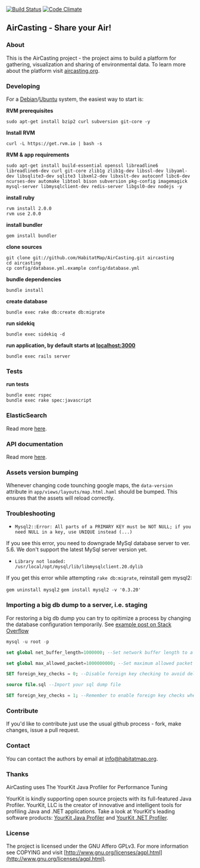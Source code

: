 [![Build Status](https://secure.travis-ci.org/HabitatMap/AirCasting.png)](https://travis-ci.org/HabitatMap/AirCasting)
[![Code Climate](https://codeclimate.com/github/HabitatMap/AirCasting/badges/gpa.svg)](https://codeclimate.com/github/HabitatMap/AirCasting)

## AirCasting - Share your Air!

### About

This is the AirCasting project - the project aims to build a platform for gathering, visualization and sharing of environmental data. To learn more about the platform visit [aircasting.org](http://aircasting.org).

### Developing

For a [Debian](http://debian.org)/[Ubuntu](http://ubuntu.com) system, the easiest way to start is:

**RVM prerequisites**

`sudo apt-get install bzip2 curl subversion git-core -y`

**Install RVM**

`curl -L https://get.rvm.io | bash -s`

**RVM & app requirements**

`sudo apt-get install build-essential openssl libreadline6 libreadline6-dev curl git-core zlib1g zlib1g-dev libssl-dev libyaml-dev libsqlite3-dev sqlite3 libxml2-dev libxslt-dev autoconf libc6-dev ncurses-dev automake libtool bison subversion pkg-config imagemagick mysql-server libmysqlclient-dev redis-server libgsl0-dev nodejs -y`

**install ruby**

```
rvm install 2.0.0
rvm use 2.0.0
```

**install bundler**

`gem install bundler`

**clone sources**

```
git clone git://github.com/HabitatMap/AirCasting.git aircasting
cd aircasting
cp config/database.yml.example config/database.yml
```

**bundle dependencies**

`bundle install`

**create database**

`bundle exec rake db:create db:migrate`

**run sidekiq**

`bundle exec sidekiq -d`

**run application, by default starts at [localhost:3000](http://localhost:3000)**

`bundle exec rails server`

### Tests

**run tests**

```
bundle exec rspec
bundle exec rake spec:javascript
```

### ElasticSearch

Read more [here](doc/elasticsearch.md).

### API documentation

Read more [here](doc/api.md).

### Assets version bumping

Whenever changing code tounching google maps, the `data-version` attribute in `app/views/layouts/map.html.haml` should
be bumped. This ensures that the assets will reload correctly.

### Troubleshooting

* `Mysql2::Error: All parts of a PRIMARY KEY must be NOT NULL; if you need
NULL in a key, use UNIQUE instead (...)`

 If you see this error, you need to downgrade MySql database server to ver. 5.6. We don't support the latest MySql server version yet.

* `Library not loaded: /usr/local/opt/mysql/lib/libmysqlclient.20.dylib`

 If you get this error while attempting `rake db:migrate`, reinstall gem mysql2:

 `gem uninstall mysql2`
 `gem install mysql2 -v '0.3.20'`

### Importing a big db dump to a server, i.e. staging

For restoring a big db dump you can try to opitimize a process by changing the database configuration temporarily.
See [example post on Stack Overflow](https://stackoverflow.com/questions/13717277/how-can-i-import-a-large-14-gb-mysql-dump-file-into-a-new-mysql-database)

```sql
mysql -u root -p

set global net_buffer_length=1000000; --Set network buffer length to a large byte number

set global max_allowed_packet=1000000000; --Set maximum allowed packet size to a large byte number

SET foreign_key_checks = 0; --Disable foreign key checking to avoid delays,errors and unwanted behaviour

source file.sql --Import your sql dump file

SET foreign_key_checks = 1; --Remember to enable foreign key checks when procedure is complete!
```

### Contribute

If you'd like to contribute just use the usual github process - fork, make changes, issue a pull request.

### Contact

You can contact the authors by email at [info@habitatmap.org](mailto:info@habitatmap.org).

### Thanks
AirCasting uses The YourKit Java Profiler for Performance Tuning

YourKit is kindly supporting open source projects with its full-featured Java Profiler. YourKit, LLC is the creator of innovative and intelligent tools for profiling Java and .NET applications. Take a look at YourKit's leading software products: [YourKit Java Profiler](http://www.yourkit.com/java/profiler/index.jsp) and [YourKit .NET Profiler](http://www.yourkit.com/.net/profiler/index.jsp).

### License

The project is licensed under the GNU Affero GPLv3. For more information see COPYING and visit [http://www.gnu.org/licenses/agpl.html](http://www.gnu.org/licenses/agpl.html).
